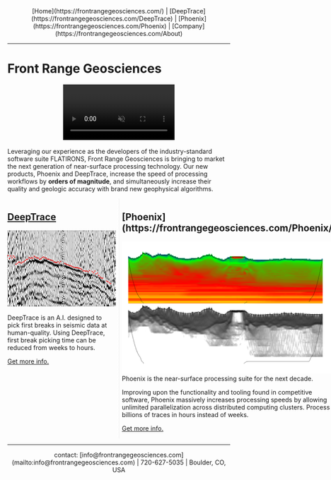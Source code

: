 <center> [Home](https://frontrangegeosciences.com/) | [DeepTrace](https://frontrangegeosciences.com/DeepTrace) | [Phoenix](https://frontrangegeosciences.com/Phoenix) | [Company](https://frontrangegeosciences.com/About)</center>

---


# Front Range Geosciences

<a href="https://frontrangegeosciences.com/seismicgan/">
<video autoplay playsinline loop muted width="420" class="top" style="width: 50%;margin-left: 25%;float: center">
       <source src="resources/5820.mp4"
            type="video/mp4">
</video></a>


Leveraging our experience as the developers of the industry-standard software suite FLATIRONS, Front Range Geosciences is bringing to market the next generation of near-surface processing technology. Our new products, Phoenix and DeepTrace, increase the speed of processing workflows by **orders of magnitude**, and simultaneously increase their quality and geologic accuracy with brand new geophysical algorithms.


<div style="-webkit-column-count: 2; -moz-column-count: 2; column-count: 2; -webkit-column-rule: 1px dotted #e0e0e0; -moz-column-rule: 1px dotted #e0e0e0; column-rule: 1px dotted #e0e0e0;">

<div style="display: inline-block;">


<h2 style="padding-top: 0px;"> <a href="https://frontrangegeosciences.com/DeepTrace/">DeepTrace</a></h2>
<a href="https://frontrangegeosciences.com/DeepTrace/">
<img src="resources/noisyseismic.png"/>
</a>

DeepTrace is an A.I. designed to pick first breaks in seismic data at human-quality. Using DeepTrace, first break picking time can be reduced from weeks to hours.

<a href="https://frontrangegeosciences.com/DeepTrace">Get more info.</a>
</div>

<p></p>


<div style="display: inline-block;">

<h2 style="padding-top: 0px;"> [Phoenix](https://frontrangegeosciences.com/Phoenix/) </h2>
<a href="https://frontrangegeosciences.com/Phoenix/">
<img src="geop/resources/combined.png"/>
</a>
Phoenix is the near-surface processing suite for the next decade. 

Improving upon the functionality and tooling found in competitive software, Phoenix massively increases processing speeds by allowing unlimited parallelization across distributed computing clusters. Process billions of traces in hours instead of weeks.

<a href="https://frontrangegeosciences.com/Phoenix">Get more info.</a>
</div>
</div>

---
<center> contact: [info@frontrangegeosciences.com](mailto:info@frontrangegeosciences.com) | 720-627-5035 | Boulder, CO, USA</center>

